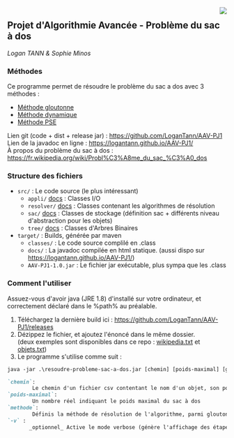 
  <img align="right" src="https://cdn.discordapp.com/attachments/853747798545793056/899951010917777448/unknown.png"/>
  
## Projet d'Algorithmie Avancée - Problème du sac à dos
*Logan TANN & Sophie Minos*

### Méthodes

Ce programme permet de résoudre le problème du sac a dos avec 3 méthodes :
- [Méthode gloutonne](src/resolver/Glutton.java)
- [Méthode dynamique](src/resolver/Dynamic.java)
- [Méthode PSE](src/resolver/Pse.java)

Lien git (code + dist + release jar) : https://github.com/LoganTann/AAV-PJ1  
Lien de la javadoc en ligne : https://logantann.github.io/AAV-PJ1/  
À propos du problème du sac à dos : https://fr.wikipedia.org/wiki/Probl%C3%A8me_du_sac_%C3%A0_dos

### Structure des fichiers

* `src/` : Le code source (le plus intéressant)
  * `appli/` [docs](https://logantann.github.io/AAV-PJ1/appli/package-summary.html) : Classes I/O
  * `resolver/` [docs](https://logantann.github.io/AAV-PJ1/resolver/package-summary.html) : Classes contenant les algorithmes de résolution
  * `sac/` [docs](https://logantann.github.io/AAV-PJ1/sac/package-summary.html) : Classes de stockage (définition sac + différents niveau d'abstraction pour les objets)
  * `tree/` [docs](https://logantann.github.io/AAV-PJ1/tree/package-summary.html) : Classes d'Arbres Binaires
* `target/` : Builds, générée par maven
  * `classes/` : Le code source complilé en .class
  * `docs/` : La javadoc compilée en html statique. (aussi dispo sur https://logantann.github.io/AAV-PJ1/)
  * `AAV-PJ1-1.0.jar` : Le fichier jar exécutable, plus sympa que les .class

### Comment l'utiliser

Assuez-vous d'avoir java (JRE 1.8) d'installé sur votre ordinateur, et correctement déclaré dans le %path% au préalable.

1. Téléchargez la dernière build ici : https://github.com/LoganTann/AAV-PJ1/releases
2. Dézippez le fichier, et ajoutez l'énoncé dans le même dossier.  
   (deux exemples sont disponibles dans ce repo : [wikipedia.txt](wikipedia.txt) et [objets.txt](objets.txt))
3. Le programme s'utilise comme suit : 

```ps
java -jar .\resoudre-probleme-sac-a-dos.jar [chemin] [poids-maximal] [glouton | dynamique | pse] [-v]
```

```markdown
`chemin`:
        Le chemin d'un fichier csv contentant le nom d'un objet, son poids et sa valeur
`poids-maximal`:
        Un nombre réel indiquant le poids maximal du sac à dos
`methode`:
        Définis la méthode de résolution de l'algorithme, parmi glouton, dynnamique ou pse
`-v` : 
       _optionnel_ Active le mode verbose (génère l'affichage des étapes)
```

